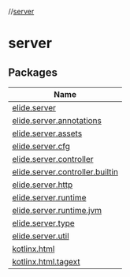 //[server](index.md)

# server

## Packages

| Name |
|---|
| [elide.server](server/elide.server/index.md) |
| [elide.server.annotations](server/elide.server.annotations/index.md) |
| [elide.server.assets](server/elide.server.assets/index.md) |
| [elide.server.cfg](server/elide.server.cfg/index.md) |
| [elide.server.controller](server/elide.server.controller/index.md) |
| [elide.server.controller.builtin](server/elide.server.controller.builtin/index.md) |
| [elide.server.http](server/elide.server.http/index.md) |
| [elide.server.runtime](server/elide.server.runtime/index.md) |
| [elide.server.runtime.jvm](server/elide.server.runtime.jvm/index.md) |
| [elide.server.type](server/elide.server.type/index.md) |
| [elide.server.util](server/elide.server.util/index.md) |
| [kotlinx.html](server/kotlinx.html/index.md) |
| [kotlinx.html.tagext](server/kotlinx.html.tagext/index.md) |
